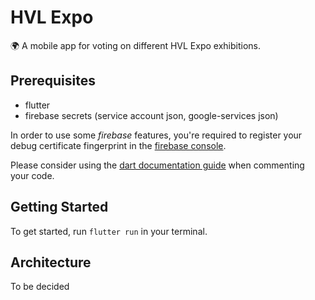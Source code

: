 # HVL Expo

🌍 A mobile app for voting on different HVL Expo exhibitions.

## Prerequisites
* flutter
* firebase secrets (service account json, google-services json)

In order to use some *firebase* features, you're required to register your debug certificate fingerprint in the [firebase console](console.firebase.google.com).

Please consider using the [dart documentation guide](https://www.dartlang.org/guides/language/effective-dart/documentation) when commenting your code.

## Getting Started

To get started, run ```flutter run``` in your terminal.

## Architecture
To be decided
